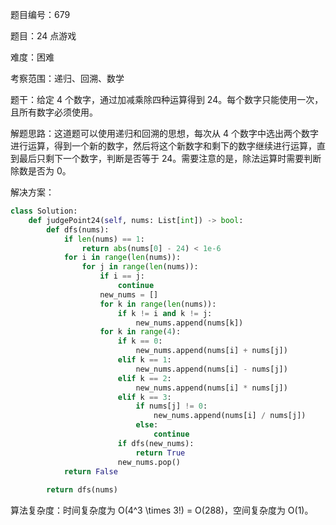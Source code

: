 题目编号：679

题目：24 点游戏

难度：困难

考察范围：递归、回溯、数学

题干：给定 4 个数字，通过加减乘除四种运算得到 24。每个数字只能使用一次，且所有数字必须使用。

解题思路：这道题可以使用递归和回溯的思想，每次从 4 个数字中选出两个数字进行运算，得到一个新的数字，然后将这个新数字和剩下的数字继续进行运算，直到最后只剩下一个数字，判断是否等于 24。需要注意的是，除法运算时需要判断除数是否为 0。

解决方案：

```python
class Solution:
    def judgePoint24(self, nums: List[int]) -> bool:
        def dfs(nums):
            if len(nums) == 1:
                return abs(nums[0] - 24) < 1e-6
            for i in range(len(nums)):
                for j in range(len(nums)):
                    if i == j:
                        continue
                    new_nums = []
                    for k in range(len(nums)):
                        if k != i and k != j:
                            new_nums.append(nums[k])
                    for k in range(4):
                        if k == 0:
                            new_nums.append(nums[i] + nums[j])
                        elif k == 1:
                            new_nums.append(nums[i] - nums[j])
                        elif k == 2:
                            new_nums.append(nums[i] * nums[j])
                        elif k == 3:
                            if nums[j] != 0:
                                new_nums.append(nums[i] / nums[j])
                            else:
                                continue
                        if dfs(new_nums):
                            return True
                        new_nums.pop()
            return False
        
        return dfs(nums)
```

算法复杂度：时间复杂度为 O(4^3 \times 3!) = O(288)，空间复杂度为 O(1)。